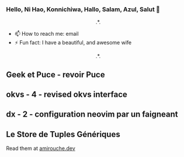 ### Hello, Ni Hao, Konnichiwa, Hallo, Salam, Azul, Salut 👋

<center>.*.</center>

- 📫 How to reach me: email
- ⚡ Fun fact: I have a beautiful, and awesome wife

<center>.*.</center>

## Geek et Puce - revoir Puce
## okvs - 4 - revised okvs interface
## dx - 2 - configuration neovim par un faigneant
## Le Store de Tuples Génériques
Read them at [amirouche.dev](https://amirouche.dev)
